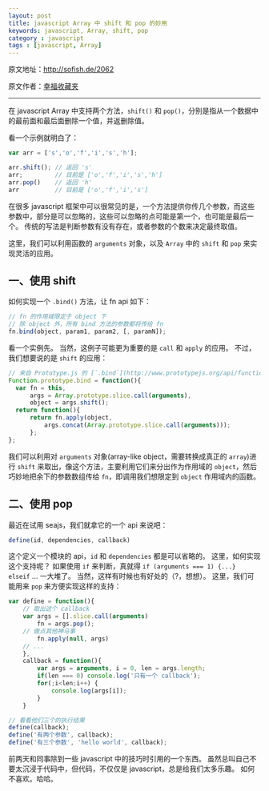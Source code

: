 ```yaml
---
layout: post
title: javascript Array 中 shift 和 pop 的妙用
keywords: javascript, Array, shift, pop
category : javascript
tags : [javascript, Array]
---
```


原文地址：<http://sofish.de/2062>

原文作者：[幸福收藏夹](http://sofish.de)

----------------------------------------------------

在 javascript Array 中支持两个方法，`shift()` 和 `pop()`，分别是指从一个数据中的最前面和最后面删除一个值，并返删除值。

看一个示例就明白了：

```javascript
var arr = ['s','o','f','i','s','h'];

arr.shift(); // 返回 's'
arr;         // 目前是 ['o','f','i','s','h']
arr.pop()    // 返回 'h'
arr          // 目前是 ['o','f','i','s']
```

在很多 javascript 框架中可以很常见的是，一个方法提供你传几个参数，而这些参数中，部分是可以忽略的，这些可以忽略的点可能是第一个，也可能是最后一个。
传统的写法是判断参数有没有存在，或者参数的个数来决定最终取值。

这里，我们可以利用函数的 `arguments` 对象，以及 `Array` 中的 `shift` 和 `pop` 来实现灵活的应用。

## 一、使用 shift

如何实现一个 `.bind()` 方法，让 fn api 如下：

```javascript
// fn 的作用域限定于 object 下
// 除 object 外，所有 bind 方法的参数都将传给 fn
fn.bind(object, param1, param2, [, paramN]);
```

看一个实例先。
当然，这例子可能更为重要的是 `call` 和 `apply` 的应用。
不过，我们想要说的是 `shift` 的应用：

```javascript
// 来自 Prototype.js 的 [`.bind`](http://www.prototypejs.org/api/function/bind) 方法
Function.prototype.bind = function(){ 
  var fn = this,
	  args = Array.prototype.slice.call(arguments),
	  object = args.shift(); 
  return function(){ 
	  return fn.apply(object, 
		  args.concat(Array.prototype.slice.call(arguments))); 
	  }; 
};
```

我们可以利用对 `arguments` 对象(array-like object，需要转换成真正的 `array`)进行 `shift` 来取出，像这个方法，主要利用它们来分出作为作用域的 `object`，然后巧妙地把余下的参数数组传给 `fn`，即调用我们想限定到 `object` 作用域内的函数。

## 二、使用 pop

最近在试用 seajs，我们就拿它的一个 api 来说吧：

```javascript
define(id, dependencies, callback)
```

这个定义一个模块的 api，`id` 和 `dependencies` 都是可以省略的。
这里，如何实现这个支持呢？
如果使用 `if` 来判断，真就得 `if (arguments === 1) {...} elseif` ... 一大堆了。
当然，这样有时候也有好处的（?，想想）。
这里，我们可能用来 `pop` 来方便实现这样的支持：

```javascript
var define = function(){
	// 取出这个 callback
	var args = [].slice.call(arguments)
		fn = args.pop();
	// 做点其他神马事
		fn.apply(null, args)
	// ...
	},
	callback = function(){
		var args = arguments, i = 0, len = args.length;
		if(len === 0) console.log('只有一个 callback');
		for(;i<len;i++) {
			console.log(args[i]);
		}
	}

// 看看他们三个的执行结果
define(callback);
define('有两个参数', callback);
define('有三个参数', 'hello world', callback);
```

前两天和同事除到一些 javascript 中的技巧时引用的一个东西。
虽然总叫自己不要太沉浸于代码中，但代码，不仅仅是 javascript，总是给我们太多乐趣。
如何不喜欢。哈哈。

